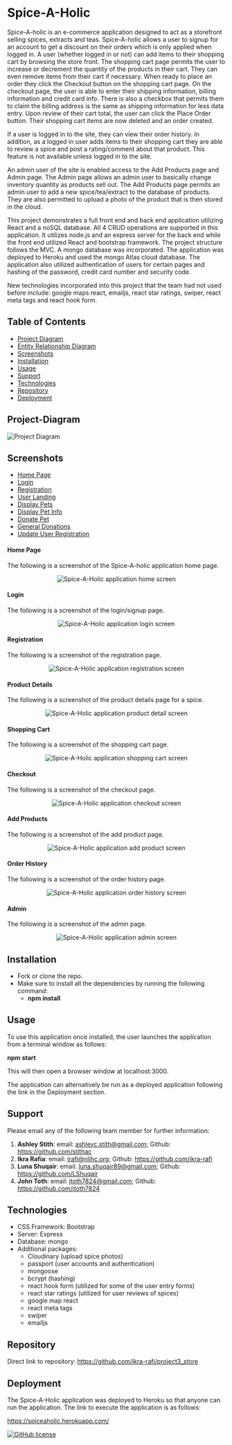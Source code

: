 # Spice-A-Holic

Spice-A-holic is an e-commerce application designed to act as a storefront selling spices, extracts and teas.   Spice-A-holic allows a user to signup for an account to get a discount on their orders which is only applied when logged in.   A user (whether logged in or not) can add items to their shopping cart by browsing the store front.  The shopping cart page permits the user to increase or decrement the quantity of the products in their cart.  They can even remove items from their cart if necessary.   When ready to place an order they click the Checkout button on the shopping cart page.  On the checkout page, the user is able to enter their shipping information, billing information and credit card info.  There is also a checkbox that permits them to claim the billing address is the same as shipping information for less data entry.  Upon review of their cart total, the user can click the Place Order button.   Their shopping cart items are now deleted and an order created.

If a user is logged in to the site, they can view their order history.  In addition, as a logged in user adds items to their shopping cart they are able to review a spice and post a rating/comment about that product.  This feature is not available unless logged in to the site.

An admin user of the site is enabled access to the Add Products page and Admin page.   The Admin page allows an admin user to basically change inventory quantity as products sell out.  The Add Products page permits an admin user to add a new spice/tea/extract to the database of products.  They are also permitted to upload a photo of the product that is then stored in the cloud.  

This project demonstrates a full front end and back end application utilizing React and a noSQL database.  All 4 CRUD operations are supported in this application.  It utilizes node.js and an express server for the back end while the front end utilized React and bootstrap framework.  The project structure follows the MVC.  A mongo database was incorporated.  The application was deployed to Heroku and used the mongo Atlas cloud database.  The application also utilized authentication of users for certain pages and hashing of the password, credit card number and security code.

New technologies incorporated into this project that the team had not used before include:   google maps react, emailjs, react star ratings, swiper, react meta tags and react hook form.

## Table of Contents
* [Project Diagram](#Project-Diagram)
* [Entity Relationship Diagram](#ERD)
* [Screenshots](#Screenshots)
* [Installation](#Installation)
* [Usage](#Usage)
* [Support](#Support)
* [Technologies](#Technologies)
* [Repository](#Repository)
* [Deployment](#Deployment)

## Project-Diagram
![Project Diagram](./public/assets/project_diagram.PNG)

## Screenshots
* [Home Page](#Home-Page)
* [Login](#Login)
* [Registration](#Registration)
* [User Landing](#User-Landing)
* [Display Pets](#Display-Pets)
* [Display Pet Info](#Display-Pet-Info)
* [Donate Pet](#Donate-Pet)
* [General Donations](#General-Donations)
* [Update User Registration](#Update-User-Registration)

#### Home Page
The following is a screenshot of the Spice-A-holic application home page.

<p align="center">
  <img src="./public/assets/SpiceAHolicHomePage.png" alt="Spice-A-Holic application home screen">
</p>

#### Login
The following is a screenshot of the login/signup page.

<p align="center">
  <img src="./public/assets/SpiceAHolicLogin.png" alt="Spice-A-Holic application login screen">
</p>

#### Registration
The following is a screenshot of the registration page.

<p align="center">
  <img src="./public/assets/SpiceAHolic.png" alt="Spice-A-Holic application registration screen">
</p>

#### Product Details
The following is a screenshot of the product details page for a spice.

<p align="center">
  <img src="./public/assets/SpiceAHolicProductDetails.png" alt="Spice-A-Holic application product detail screen">
</p>

#### Shopping Cart
The following is a screenshot of the shopping cart page.

<p align="center">
  <img src="./public/assets/SpiceAHolicShoppingCart.png" alt="Spice-A-Holic application shopping cart screen">
</p>

#### Checkout
The following is a screenshot of the checkout page.

<p align="center">
  <img src="./public/assets/SpiceAHolicCheckout.png" alt="Spice-A-Holic application checkout screen">
</p>

#### Add Products
The following is a screenshot of the add product page.

<p align="center">
  <img src="./public/assets/SpiceAHolicAddProducts.png" alt="Spice-A-Holic application add product screen">
</p>

#### Order History
The following is a screenshot of the order history page.

<p align="center">
  <img src="./public/assets/SpiceAHolicOrderHistory.png" alt="Spice-A-Holic application order history screen">
</p>

#### Admin
The following is a screenshot of the admin page.

<p align="center">
  <img src="./public/assets/SpiceAHolicAdmin.png" alt="Spice-A-Holic application admin screen">
</p>

## Installation

* Fork or clone the repo.
* Make sure to install all the dependencies by running the following command:
    * **npm install**

## Usage

To use this application once installed, the user launches the application from a terminal window as follows:

**npm start**

This will then open a browser window at localhost:3000.

The application can alternatively be run as a deployed application following the link in the Deployment section.

## Support

Please email any of the following team member for further information:

1.  **Ashley Stith**: email: ashleyc.stith@gmail.com; Github: https://github.com/stithac
2.  **Ikra Rafia**: email: irafi@nlihc.org; Github: https://github.com/ikra-rafi
3.  **Luna Shuqair**: email: luna.shuqair89@gmail.com; Github: https://github.com/LShuqair
3.  **John Toth**: email: jtoth7824@gmail.com; Github: https://github.com/jtoth7824

## Technologies

* CSS Framework: Bootstrap
* Server: Express
* Database: mongo
* Additional packages:
    * Cloudinary (upload spice photos)
    * passport (user accounts and authentication)
    * mongoose
    * bcrypt (hashing)
    * react hook form (utilized for some of the user entry forms)
    * react star ratings (utilized for user reviews of spices)
    * google map react
    * react meta tags
    * swiper
    * emailjs

## Repository

Direct link to repository:  https://github.com/ikra-rafi/project3_store

## Deployment

The Spice-A-Holic application was deployed to Heroku so that anyone can run the application.   The link to execute the application is as follows:

https://spiceaholic.herokuapp.com/


[![GitHub license](https://img.shields.io/github/license/Naereen/StrapDown.js.svg)](https://www.mit.edu/~amini/LICENSE.md)